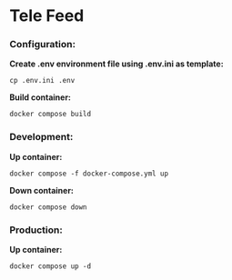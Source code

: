 # Tele Feed

### Configuration:

**Create .env environment file using .env.ini as template:**

`cp .env.ini .env`

**Build container:**

`docker compose build`

### Development:

**Up container:**

`docker compose -f docker-compose.yml up`

**Down container:**

`docker compose down`

### Production:

**Up container:**

`docker compose up -d`
